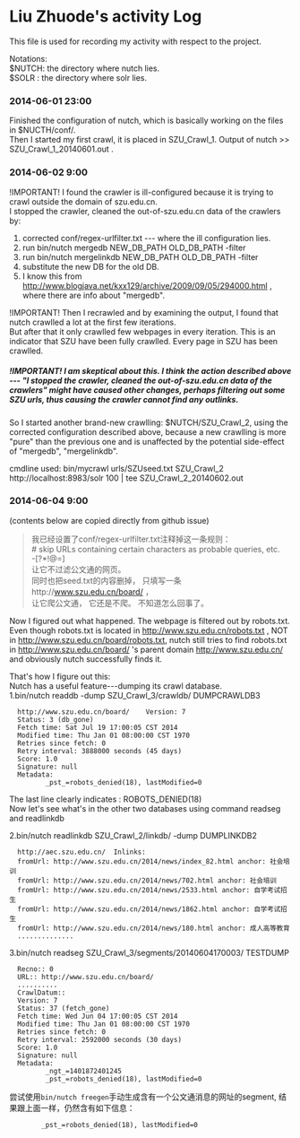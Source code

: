 Liu Zhuode's activity Log
===============
This file is used for recording my activity with respect to the project.

Notations:  
$NUTCH: the directory where nutch lies.  
$SOLR : the directory where solr lies.  


### 2014-06-01 23:00
Finished the configuration of nutch, which is basically working on the files in $NUCTH/conf/.   
Then I started my first crawl, it is placed in SZU_Crawl_1. Output of nutch >> SZU_Crawl_1_20140601.out .

### 2014-06-02 9:00
!IMPORTANT! I found the crawler is ill-configured because it is trying to crawl outside the domain of szu.edu.cn.  
I stopped the crawler, cleaned the out-of-szu.edu.cn data of the crawlers by:  
1. corrected conf/regex-urlfilter.txt --- where the ill configuration lies.
2. run bin/nutch mergedb NEW_DB_PATH OLD_DB_PATH -filter
3. run bin/nutch mergelinkdb NEW_DB_PATH OLD_DB_PATH -filter
4. substitute the new DB for the old DB. 
5. I know this from http://www.blogjava.net/kxx129/archive/2009/09/05/294000.html , where there are info about "mergedb".

!IMPORTANT! Then I recrawled and  by examining the output,
I found that nutch crawlled a lot at the first few iterations.  
But after that it only crawlled few webpages in every iteration. This is an indicator that SZU have been fully crawlled.
Every page in SZU has been crawlled.

##### !IMPORTANT! I am skeptical about this. I think the action described above --- "I stopped the crawler, cleaned the out-of-szu.edu.cn data of the crawlers" might have caused other changes, perhaps filtering out some SZU urls, thus causing the crawler cannot find any outlinks.  
So I started another brand-new crawlling: $NUTCH/SZU_Crawl_2, using the corrected configuration described above, 
because a new crawlling is more "pure" than the previous one and is unaffected by the potential side-effect of "mergedb", "mergelinkdb".

cmdline used: bin/mycrawl urls/SZUseed.txt SZU_Crawl_2 http://localhost:8983/solr 100 | tee SZU_Crawl_2_20140602.out

### 2014-06-04 9:00
(contents below are copied directly from github issue)  
>我已经设置了conf/regex-urlfilter.txt注释掉这一条规则：  
>\# skip URLs containing certain characters as probable queries, etc.  
>-[?*!@=]   
>让它不过滤公文通的网页。  
>同时也把seed.txt的内容删掉， 只填写一条http://www.szu.edu.cn/board/ ，  
>让它爬公文通， 它还是不爬。 不知道怎么回事了。  
   


Now I figured out what happened. The webpage is filtered out by robots.txt. Even though robots.txt is located in http://www.szu.edu.cn/robots.txt , NOT in http://www.szu.edu.cn/board/robots.txt, nutch still tries to find robots.txt in http://www.szu.edu.cn/board/ 's parent domain http://www.szu.edu.cn/ and obviously nutch successfully finds it.

That's how I figure out this:  
Nutch has a useful feature---dumping its crawl database.  
1.bin/nutch readdb -dump SZU_Crawl_3/crawldb/ DUMPCRAWLDB3  

      http://www.szu.edu.cn/board/    Version: 7
      Status: 3 (db_gone)
      Fetch time: Sat Jul 19 17:00:05 CST 2014
      Modified time: Thu Jan 01 08:00:00 CST 1970
      Retries since fetch: 0
      Retry interval: 3888000 seconds (45 days)
      Score: 1.0
      Signature: null
      Metadata:
             _pst_=robots_denied(18), lastModified=0  
The last line clearly indicates : ROBOTS_DENIED(18)  
Now let's see what's in the other two databases using command readseg and readlinkdb  

2.bin/nutch readlinkdb SZU_Crawl_2/linkdb/ -dump DUMPLINKDB2  

      http://aec.szu.edu.cn/  Inlinks:  
      fromUrl: http://www.szu.edu.cn/2014/news/index_82.html anchor: 社会培训  
      fromUrl: http://www.szu.edu.cn/2014/news/702.html anchor: 社会培训  
      fromUrl: http://www.szu.edu.cn/2014/news/2533.html anchor: 自学考试招生  
      fromUrl: http://www.szu.edu.cn/2014/news/1862.html anchor: 自学考试招生  
      fromUrl: http://www.szu.edu.cn/2014/news/180.html anchor: 成人高等教育  
      ..............   
      
3.bin/nutch readseg SZU_Crawl_3/segments/20140604170003/ TESTDUMP  

      Recno:: 0  
      URL:: http://www.szu.edu.cn/board/  
      ..........  
      CrawlDatum::    
      Version: 7    
      Status: 37 (fetch_gone)    
      Fetch time: Wed Jun 04 17:00:05 CST 2014  
      Modified time: Thu Jan 01 08:00:00 CST 1970  
      Retries since fetch: 0  
      Retry interval: 2592000 seconds (30 days)  
      Score: 1.0  
      Signature: null  
      Metadata:  
             _ngt_=1401872401245  
             _pst_=robots_denied(18), lastModified=0  

尝试使用`bin/nutch freegen`手动生成含有一个公文通消息的网址的segment, 结果跟上面一样，仍然含有如下信息：  

            _pst_=robots_denied(18), lastModified=0
